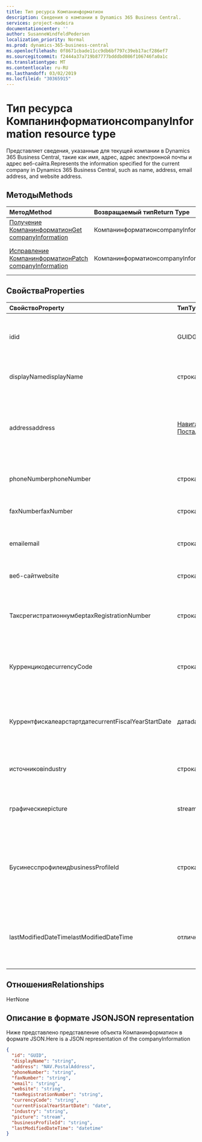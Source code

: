 ```yaml
---
title: Тип ресурса Компанинформатион
description: Сведения о компании в Dynamics 365 Business Central.
services: project-madeira
documentationcenter: ''
author: SusanneWindfeldPedersen
localization_priority: Normal
ms.prod: dynamics-365-business-central
ms.openlocfilehash: 0f8671cbade11cc9db6bf797c39eb17acf286ef7
ms.sourcegitcommit: f2444a37a719b87777bdddbd086f106746fa0a1c
ms.translationtype: MT
ms.contentlocale: ru-RU
ms.lasthandoff: 03/02/2019
ms.locfileid: "30365915"
---
```

# <a name="companyinformation-resource-type"></a><span data-ttu-id="3ef3a-103">Тип ресурса Компанинформатион</span><span class="sxs-lookup"><span data-stu-id="3ef3a-103">companyInformation resource type</span></span>
<span data-ttu-id="3ef3a-104">Представляет сведения, указанные для текущей компании в Dynamics 365 Business Central, такие как имя, адрес, адрес электронной почты и адрес веб-сайта.</span><span class="sxs-lookup"><span data-stu-id="3ef3a-104">Represents the information specified for the current company in Dynamics 365 Business Central, such as name, address, email address, and website address.</span></span>

## <a name="methods"></a><span data-ttu-id="3ef3a-105">Методы</span><span class="sxs-lookup"><span data-stu-id="3ef3a-105">Methods</span></span>

| <span data-ttu-id="3ef3a-106">Метод</span><span class="sxs-lookup"><span data-stu-id="3ef3a-106">Method</span></span>         | <span data-ttu-id="3ef3a-107">Возвращаемый тип</span><span class="sxs-lookup"><span data-stu-id="3ef3a-107">Return Type</span></span>  |<span data-ttu-id="3ef3a-108">Описание</span><span class="sxs-lookup"><span data-stu-id="3ef3a-108">Description</span></span>|
|:---------------|:-------------|:----------|
|[<span data-ttu-id="3ef3a-109">Получение Компанинформатион</span><span class="sxs-lookup"><span data-stu-id="3ef3a-109">Get companyInformation</span></span>](../api/dynamics-companyinformation-get.md)|<span data-ttu-id="3ef3a-110">Компанинформатион</span><span class="sxs-lookup"><span data-stu-id="3ef3a-110">companyInformation</span></span>|<span data-ttu-id="3ef3a-111">Получает сведения о компании.</span><span class="sxs-lookup"><span data-stu-id="3ef3a-111">Gets a company information.</span></span>|
|[<span data-ttu-id="3ef3a-112">Исправление Компанинформатион</span><span class="sxs-lookup"><span data-stu-id="3ef3a-112">Patch companyInformation</span></span>](../api/dynamics-companyinformation-update.md)|<span data-ttu-id="3ef3a-113">Компанинформатион</span><span class="sxs-lookup"><span data-stu-id="3ef3a-113">companyInformation</span></span>|<span data-ttu-id="3ef3a-114">Обновляет сведения о компании.</span><span class="sxs-lookup"><span data-stu-id="3ef3a-114">Updates a company information.</span></span>|


## <a name="properties"></a><span data-ttu-id="3ef3a-115">Свойства</span><span class="sxs-lookup"><span data-stu-id="3ef3a-115">Properties</span></span>
| <span data-ttu-id="3ef3a-116">Свойство</span><span class="sxs-lookup"><span data-stu-id="3ef3a-116">Property</span></span>     | <span data-ttu-id="3ef3a-117">Тип</span><span class="sxs-lookup"><span data-stu-id="3ef3a-117">Type</span></span>      |<span data-ttu-id="3ef3a-118">Описание</span><span class="sxs-lookup"><span data-stu-id="3ef3a-118">Description</span></span>                           |
|:-------------|:--------|:-------------------------------------|
|<span data-ttu-id="3ef3a-119">id</span><span class="sxs-lookup"><span data-stu-id="3ef3a-119">id</span></span>            |<span data-ttu-id="3ef3a-120">GUID</span><span class="sxs-lookup"><span data-stu-id="3ef3a-120">GUID</span></span>|<span data-ttu-id="3ef3a-121">Уникальный идентификатор компании.</span><span class="sxs-lookup"><span data-stu-id="3ef3a-121">The unique ID of the company.</span></span> <span data-ttu-id="3ef3a-122">Не редактируемые.</span><span class="sxs-lookup"><span data-stu-id="3ef3a-122">Non-editable.</span></span>|
|<span data-ttu-id="3ef3a-123">displayName</span><span class="sxs-lookup"><span data-stu-id="3ef3a-123">displayName</span></span>   |<span data-ttu-id="3ef3a-124">строка</span><span class="sxs-lookup"><span data-stu-id="3ef3a-124">string</span></span>   |<span data-ttu-id="3ef3a-125">Отображаемое имя компании.</span><span class="sxs-lookup"><span data-stu-id="3ef3a-125">The company's display name.</span></span>           |
|<span data-ttu-id="3ef3a-126">address</span><span class="sxs-lookup"><span data-stu-id="3ef3a-126">address</span></span>       |[<span data-ttu-id="3ef3a-127">Навигационная. Посталаддресс</span><span class="sxs-lookup"><span data-stu-id="3ef3a-127">NAV.PostalAddress</span></span>](../resources/dynamics-complextypes.md)|<span data-ttu-id="3ef3a-128">Адрес компании.</span><span class="sxs-lookup"><span data-stu-id="3ef3a-128">The company's address.</span></span> <span data-ttu-id="3ef3a-129">Просмотрите сложный тип для получения дополнительных сведений.</span><span class="sxs-lookup"><span data-stu-id="3ef3a-129">View the complex type for additional detail.</span></span>|
|<span data-ttu-id="3ef3a-130">phoneNumber</span><span class="sxs-lookup"><span data-stu-id="3ef3a-130">phoneNumber</span></span>   |<span data-ttu-id="3ef3a-131">строка</span><span class="sxs-lookup"><span data-stu-id="3ef3a-131">string</span></span>   |<span data-ttu-id="3ef3a-132">Номер телефона компании.</span><span class="sxs-lookup"><span data-stu-id="3ef3a-132">The company's telephone number.</span></span>       |
|<span data-ttu-id="3ef3a-133">faxNumber</span><span class="sxs-lookup"><span data-stu-id="3ef3a-133">faxNumber</span></span>     |<span data-ttu-id="3ef3a-134">строка</span><span class="sxs-lookup"><span data-stu-id="3ef3a-134">string</span></span>   |<span data-ttu-id="3ef3a-135">Номер факса компании.</span><span class="sxs-lookup"><span data-stu-id="3ef3a-135">The company's fax number.</span></span>             |
|<span data-ttu-id="3ef3a-136">email</span><span class="sxs-lookup"><span data-stu-id="3ef3a-136">email</span></span>         |<span data-ttu-id="3ef3a-137">строка</span><span class="sxs-lookup"><span data-stu-id="3ef3a-137">string</span></span>   |<span data-ttu-id="3ef3a-138">Адрес электронной почты компании.</span><span class="sxs-lookup"><span data-stu-id="3ef3a-138">The company's email address.</span></span>          |
|<span data-ttu-id="3ef3a-139">веб-сайт</span><span class="sxs-lookup"><span data-stu-id="3ef3a-139">website</span></span>       |<span data-ttu-id="3ef3a-140">строка</span><span class="sxs-lookup"><span data-stu-id="3ef3a-140">string</span></span>   |<span data-ttu-id="3ef3a-141">Адрес веб-сайта компании.</span><span class="sxs-lookup"><span data-stu-id="3ef3a-141">The company's website address.</span></span>        |
|<span data-ttu-id="3ef3a-142">Таксрегистратионнумбер</span><span class="sxs-lookup"><span data-stu-id="3ef3a-142">taxRegistrationNumber</span></span>|<span data-ttu-id="3ef3a-143">строка</span><span class="sxs-lookup"><span data-stu-id="3ef3a-143">string</span></span>|<span data-ttu-id="3ef3a-144">Регистрационный номер налогоплательщика компании.</span><span class="sxs-lookup"><span data-stu-id="3ef3a-144">The company's tax registration number.</span></span>|
|<span data-ttu-id="3ef3a-145">Курренцикоде</span><span class="sxs-lookup"><span data-stu-id="3ef3a-145">currencyCode</span></span>  |<span data-ttu-id="3ef3a-146">строка</span><span class="sxs-lookup"><span data-stu-id="3ef3a-146">string</span></span>   |<span data-ttu-id="3ef3a-147">Валюта, в которой компания выполняет бизнес.</span><span class="sxs-lookup"><span data-stu-id="3ef3a-147">The currency the company does business in.</span></span> <span data-ttu-id="3ef3a-148">Только для чтения.</span><span class="sxs-lookup"><span data-stu-id="3ef3a-148">Read-Only.</span></span>|
|<span data-ttu-id="3ef3a-149">Куррентфискалеарстартдате</span><span class="sxs-lookup"><span data-stu-id="3ef3a-149">currentFiscalYearStartDate</span></span>|<span data-ttu-id="3ef3a-150">дата</span><span class="sxs-lookup"><span data-stu-id="3ef3a-150">date</span></span>|<span data-ttu-id="3ef3a-151">Текущая дата начала финансового года компании.</span><span class="sxs-lookup"><span data-stu-id="3ef3a-151">The company's current fiscal year start date.</span></span> <span data-ttu-id="3ef3a-152">Только для чтения.</span><span class="sxs-lookup"><span data-stu-id="3ef3a-152">Read-Only.</span></span>|
|<span data-ttu-id="3ef3a-153">источников</span><span class="sxs-lookup"><span data-stu-id="3ef3a-153">industry</span></span>      |<span data-ttu-id="3ef3a-154">строка</span><span class="sxs-lookup"><span data-stu-id="3ef3a-154">string</span></span>   |<span data-ttu-id="3ef3a-155">Отрасль, в которой участвует компания.</span><span class="sxs-lookup"><span data-stu-id="3ef3a-155">The industry the company is part of.</span></span>  |
|<span data-ttu-id="3ef3a-156">графические</span><span class="sxs-lookup"><span data-stu-id="3ef3a-156">picture</span></span>       |<span data-ttu-id="3ef3a-157">stream</span><span class="sxs-lookup"><span data-stu-id="3ef3a-157">stream</span></span>   |<span data-ttu-id="3ef3a-158">Логотип компании.</span><span class="sxs-lookup"><span data-stu-id="3ef3a-158">The company logo.</span></span> <span data-ttu-id="3ef3a-159">Только для чтения.</span><span class="sxs-lookup"><span data-stu-id="3ef3a-159">Read-Only.</span></span>          |
|<span data-ttu-id="3ef3a-160">Бусинесспрофилеид</span><span class="sxs-lookup"><span data-stu-id="3ef3a-160">businessProfileId</span></span>|<span data-ttu-id="3ef3a-161">строка</span><span class="sxs-lookup"><span data-stu-id="3ef3a-161">string</span></span>|<span data-ttu-id="3ef3a-162">Идентификатор бизнес-профиля, связанный с компанией "Финансы".</span><span class="sxs-lookup"><span data-stu-id="3ef3a-162">The business profile ID linked to the Financials company.</span></span> <span data-ttu-id="3ef3a-163">Только для чтения.</span><span class="sxs-lookup"><span data-stu-id="3ef3a-163">Read-Only.</span></span>|
|<span data-ttu-id="3ef3a-164">lastModifiedDateTime</span><span class="sxs-lookup"><span data-stu-id="3ef3a-164">lastModifiedDateTime</span></span>|<span data-ttu-id="3ef3a-165">отличным</span><span class="sxs-lookup"><span data-stu-id="3ef3a-165">datetime</span></span>|<span data-ttu-id="3ef3a-166">Дата и время последнего изменения компании.</span><span class="sxs-lookup"><span data-stu-id="3ef3a-166">The last datetime the company was modified.</span></span> <span data-ttu-id="3ef3a-167">Только для чтения.</span><span class="sxs-lookup"><span data-stu-id="3ef3a-167">Read-Only.</span></span>|  


## <a name="relationships"></a><span data-ttu-id="3ef3a-168">Отношения</span><span class="sxs-lookup"><span data-stu-id="3ef3a-168">Relationships</span></span>
<span data-ttu-id="3ef3a-169">Нет</span><span class="sxs-lookup"><span data-stu-id="3ef3a-169">None</span></span>

## <a name="json-representation"></a><span data-ttu-id="3ef3a-170">Описание в формате JSON</span><span class="sxs-lookup"><span data-stu-id="3ef3a-170">JSON representation</span></span>

<span data-ttu-id="3ef3a-171">Ниже представлено представление объекта Компанинформатион в формате JSON.</span><span class="sxs-lookup"><span data-stu-id="3ef3a-171">Here is a JSON representation of the companyInformation</span></span>
```json
{
  "id": "GUID",
  "displayName": "string",
  "address": "NAV.PostalAddress",
  "phoneNumber": "string",
  "faxNumber": "string",
  "email": "string",
  "website": "string",
  "taxRegistrationNumber": "string",
  "currencyCode": "string",
  "currentFiscalYearStartDate": "date",
  "industry": "string",
  "picture": "stream",
  "businessProfileId": "string",
  "lastModifiedDateTime": "datetime"
}

```

